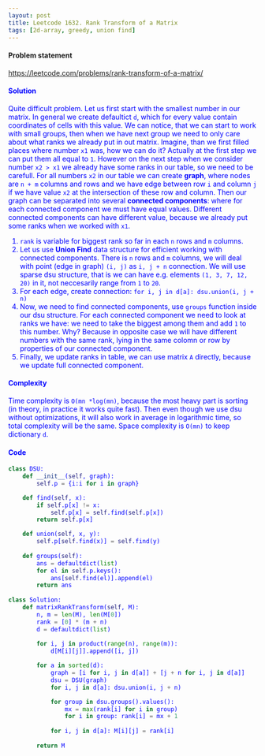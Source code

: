 ```yaml
---
layout: post
title: Leetcode 1632. Rank Transform of a Matrix
tags: [2d-array, greedy, union find]
---
```


#### Problem statement

<a href="https://leetcode.com/problems/rank-transform-of-a-matrix/"> <font color = blue>https://leetcode.com/problems/rank-transform-of-a-matrix/

#### Solution
Quite difficult problem. Let us first start with the smallest number in our matrix. In general we create defaultict `d`, which for every value contain coordinates of cells with this value. We can notice, that we can start to work with small groups, then when we have next group we need to only care about what ranks we already put in out matrix. Imagine, than we first filled places where number `x1` was, how we can do it? Actually at the first step we can put them all equal to `1`. However on the next step when we consider number `x2 > x1` we already have some ranks in our table, so we need to be carefull. For all numbers `x2` in our table we can create **graph**, where nodes are `n + m` columns and rows and we have edge between row `i` and column `j` if we have value `x2` at the intersection of these row and column. Then our graph can be separated into several **connected components**: where for each connected component we must have equal values. Different connected components can have different value, because we already put some ranks when we worked with `x1`. 

1. `rank` is variable for biggest rank so far in each `n` rows and `m` columns. 
2. Let us use **Union Find** data structure for efficient working with connected components. There is `n` rows and `m` columns, we will deal with point (edge in graph) `(i, j)` as `i, j + n` connection. We will use sparse dsu structure, that is we can have e.g. elements `(1, 3, 7, 12, 20)` in it, not neccesarily range from `1` to `20`.
3. For each edge, create connection: `for i, j in d[a]: dsu.union(i, j + n)`
4. Now, we need to find connected components, use `groups` function inside our dsu structure. For each connected component we need to look at ranks we have: we need to take the biggest among them and add `1` to this number. Why? Because in opposite case we will have different numbers with the same rank, lying in the same colomn or row by properties of our connected component.
5. Finally, we update ranks in table, we can use matrix `A` directly, because we update full connected component. 

#### Complexity
Time complexity is `O(mn *log(mn)`, because the most heavy part is sorting (in theory, in practice it works quite fast). Then even though we use dsu without optimizations, it will also work in average in logarithmic time, so total complexity will be the same. Space complexity is `O(mn)` to keep dictionary `d`.

#### Code
```python
class DSU:
    def __init__(self, graph):
        self.p = {i:i for i in graph}

    def find(self, x):
        if self.p[x] != x:
            self.p[x] = self.find(self.p[x])
        return self.p[x]

    def union(self, x, y):
        self.p[self.find(x)] = self.find(y)
        
    def groups(self):
        ans = defaultdict(list)
        for el in self.p.keys():
            ans[self.find(el)].append(el)
        return ans
        
class Solution:
    def matrixRankTransform(self, M):
        n, m = len(M), len(M[0])
        rank = [0] * (m + n)
        d = defaultdict(list)
        
        for i, j in product(range(n), range(m)):
            d[M[i][j]].append([i, j])

        for a in sorted(d):
            graph = [i for i, j in d[a]] + [j + n for i, j in d[a]]
            dsu = DSU(graph)
            for i, j in d[a]: dsu.union(i, j + n)

            for group in dsu.groups().values():
                mx = max(rank[i] for i in group)
                for i in group: rank[i] = mx + 1
                    
            for i, j in d[a]: M[i][j] = rank[i]
            
        return M
```